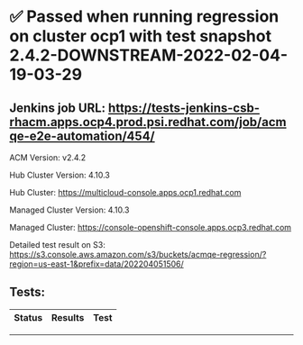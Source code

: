 # :white_check_mark: Passed when running regression on cluster ocp1 with test snapshot 2.4.2-DOWNSTREAM-2022-02-04-19-03-29 

## Jenkins job URL: https://tests-jenkins-csb-rhacm.apps.ocp4.prod.psi.redhat.com/job/acmqe-e2e-automation/454/


ACM Version: v2.4.2

Hub Cluster Version: 4.10.3

Hub Cluster: https://multicloud-console.apps.ocp1.redhat.com

Managed Cluster Version: 4.10.3

Managed Cluster: https://console-openshift-console.apps.ocp3.redhat.com

Detailed test result on S3: https://s3.console.aws.amazon.com/s3/buckets/acmqe-regression/?region=us-east-1&prefix=data/202204051506/

## Tests:

|Status|Results|Test|
|---|---|---|


---

